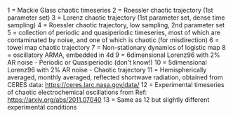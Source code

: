 1 = Mackie Glass chaotic timeseries
2 = Roessler chaotic trajectory (1st parameter set)
3 = Lorenz chaotic trajectory (1st parameter set, dense time sampling)
4 = Roessler chaotic trajectory, low sampling, 2nd parameter set
5 = collection of periodic and quasiperiodic timeseries, most of which are contaminated by noise, and one of which is chaotic (for misdirection)
6 = towel map chaotic trajectory
7 = Non-stationary dynamics of logistic map
8 = oscillatory ARMA, embedded in 4d
9 = 6dimensional Lorenz96 with 2% AR noise - Periodic or Quasiperiodic (don't know!)
10 = 5dimensional Lorenz96 with 2% AR noise - Chaotic trajectory
11 = Hemispherically averaged, monthly averaged, reflected shortwave radiation, obtained from CERES data: https://ceres.larc.nasa.gov/data/
12 = Experimental timeseries of chaotic electrochemical oscillations from Ref: https://arxiv.org/abs/2011.07040
13 = Same as 12 but slightly different experimental conditions
